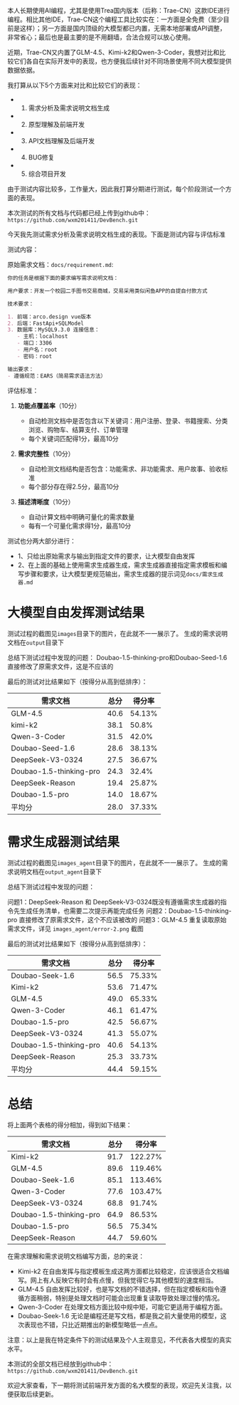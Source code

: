 本人长期使用AI编程，尤其是使用Trea国内版本（后称：Trae-CN）这款IDE进行编程。相比其他IDE，Trae-CN这个编程工具比较实在：一方面是全免费（至少目前是这样）；另一方面是国内顶级的大模型都已内置，无需本地部署或API调整，非常省心；最后也是最主要的是不用翻墙，合法合规可以放心使用。

近期，Trae-CN又内置了GLM-4.5、Kimi-k2和Qwen-3-Coder，我想对比和比较它们各自在实际开发中的表现，也方便我后续针对不同场景使用不同大模型提供数据依据。

我打算从以下5个方面来对比和比较它们的表现：
-  1. 需求分析及需求说明文档生成
-  2. 原型理解及前端开发
-  3. API文档理解及后端开发
-  4. BUG修复
-  5. 综合项目开发

由于测试内容比较多，工作量大，因此我打算分期进行测试，每个阶段测试一个方面的表现。

本次测试的所有文档与代码都已经上传到github中：
`https://github.com/wxm201411/DevBench.git`

今天我先测试需求分析及需求说明文档生成的表现。下面是测试内容与评估标准

测试内容：

原始需求文档：`docs/requirement.md`:

```markdown
你的任务是根据下面的要求编写需求说明文档：

用户要求：开发一个校园二手图书交易商城，交易采用类似闲鱼APP的自提自付款方式

技术要求：

1. 前端：arco.design vue版本
2. 后端：FastApi+SQLModel
3. 数据库：MySQL9.3.0 连接信息：
   - 主机：localhost
   - 端口：3306
   - 用户名：root
   - 密码：root

输出要求：
- 遵循规范：EARS（简易需求语法方法）
```

评估标准：
1. **功能点覆盖率**（10分）
   - 自动检测文档中是否包含以下关键词：用户注册、登录、书籍搜索、分类浏览、购物车、结算支付、订单管理
   - 每个关键词匹配得1分，最高10分

2. **需求完整性**（10分）
   - 自动检测文档结构是否包含：功能需求、非功能需求、用户故事、验收标准
   - 每个部分存在得2.5分，最高10分

3. **描述清晰度**（10分）
   - 自动计算文档中明确可量化的需求数量
   - 每有一个可量化需求得1分，最高10分

测试也分两大部分进行：

 - 1、只给出原始需求与输出到指定文件的要求，让大模型自由发挥
 - 2、在上面的基础上使用需求生成器生成，需求生成器直接指定需求模板和编写步骤和要求，让大模型更规范输出，需求生成器的提示词见`docs/需求生成器.md`

# 大模型自由发挥测试结果

测试过程的截图见`images`目录下的图片，在此就不一一展示了。
生成的需求说明文档在`output`目录下

总结下测试过程中发现的问题：
Doubao-1.5-thinking-pro和Doubao-Seed-1.6直接修改了原需求文件，这是不应该的


最后的测试对比结果如下（按得分从高到低排序）：

| 需求文档 | 总分 | 得分率 |
| --- | --- | --- |
| GLM-4.5 | 40.6 | 54.13% |
| kimi-k2 | 38.1 | 50.8% |
| Qwen-3-Coder | 31.5 | 42.0% |
| Doubao-Seed-1.6 | 28.6 | 38.13% |
| DeepSeek-V3-0324 | 27.5 | 36.67% |
| Doubao-1.5-thinking-pro | 24.3 | 32.4% |
| DeepSeek-Reason | 19.4 | 25.87% |
| Doubao-1.5-pro | 14.0 | 18.67% |
| 平均分 | 28.0 | 37.33% |

# 需求生成器测试结果

测试过程的截图见`images_agent`目录下的图片，在此就不一一展示了。
生成的需求说明文档在`output_agent`目录下

总结下测试过程中发现的问题：

问题1：DeepSeek-Reason 和 DeepSeek-V3-0324既没有遵循需求生成器的指令先生成任务清单，也需要二次提示再能完成任务
问题2：Doubao-1.5-thinking-pro 直接修改了原需求文件，这个不应该被改的
问题3：GLM-4.5 重复读取原始需求文件，详见 `images_agent/error-2.png` 截图

最后的测试对比结果如下（按得分从高到低排序）：

| 需求文档 | 总分 | 得分率 |
| --- | --- | --- |
| Doubao-Seek-1.6 | 56.5 | 75.33% |
| Kimi-k2 | 53.6 | 71.47% |
| GLM-4.5 | 49.0 | 65.33% |
| Qwen-3-Coder | 46.1 | 61.47% |
| Doubao-1.5-pro | 42.5 | 56.67% |
| DeepSeek-V3-0324 | 41.3 | 55.07% |
| Doubao-1.5-thinking-pro | 40.6 | 54.13% |
| DeepSeek-Reason | 25.3 | 33.73% |
| 平均分 | 44.4 | 59.15% |

# 总结

将上面两个表格的得分相加，得到如下结果：

| 需求文档 | 总分 | 得分率 |
| --- | --- | --- |
| Kimi-k2 | 91.7 | 122.27% |
| GLM-4.5 | 89.6 | 119.46% |
| Doubao-Seek-1.6 | 85.1 | 113.46% |
| Qwen-3-Coder | 77.6 | 103.47% |
| DeepSeek-V3-0324 | 68.8 | 91.74% |
| Doubao-1.5-thinking-pro | 64.9 | 86.53% |
| Doubao-1.5-pro | 56.5 | 75.34% |
| DeepSeek-Reason | 44.7 | 59.60% |

在需求理解和需求说明文档编写方面，总的来说：
- Kimi-k2 在自由发挥与指定模板生成这两方面都比较稳定，应该很适合文档编写。网上有人反映它有时会有点慢，但我觉得它与其他模型的速度相当。
- GLM-4.5 自由发挥比较好，也是写文档的不错选择，但在指定模板和指令遵循方面稍弱，特别是处理文档时可能会出现重复读取导致处理过慢的情况。
- Qwen-3-Coder 在处理文档方面比较中规中矩，可能它更适用于编程方面。
- Doubao-Seek-1.6 无论是编程还是写文档，都是我之前大量使用的模型，这次表现也不错，只比近期推出的新模型略低一点点。

注意：以上是我在特定条件下的测试结果及个人主观意见，不代表各大模型的真实水平。

本测试的全部文档已经放到github中：
`https://github.com/wxm201411/DevBench.git`

欢迎大家查看，下一期将测试前端开发方面的名大模型的表现，欢迎先关注我，以便获取后续更新。